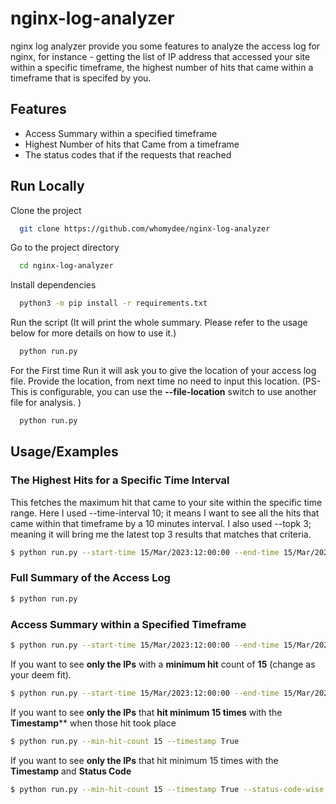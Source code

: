 # nginx-log-analyzer

nginx log analyzer provide you some features to analyze the access log for nginx, for instance - getting the list of IP address that accessed your site within a specific timeframe, the highest number of hits that came within a timeframe that is specifed by you.
## Features

- Access Summary within a specified timeframe
- Highest Number of hits that Came from a timeframe
- The status codes that if the requests that reached
## Run Locally

Clone the project

```bash
  git clone https://github.com/whomydee/nginx-log-analyzer
```

Go to the project directory

```bash
  cd nginx-log-analyzer
```

Install dependencies

```bash
  python3 -m pip install -r requirements.txt
```

Run the script (It will print the whole summary. Please refer to the usage below for more details on how to use it.)

```bash
  python run.py
```
For the First time Run it will ask you to give the location of your access log file. Provide the location, from next
time no need to input this location. (PS- This is configurable, you can use the **--file-location** switch to use another
file for analysis. )

```bash
  python run.py
```

## Usage/Examples

### The Highest Hits for a Specific Time Interval

This fetches the maximum hit that came to your site within the specific time range. Here I used --time-interval 10; it 
means I want to see all the hits that came within that timeframe by a 10 minutes interval. I also used --topk 3;
meaning it will bring me the latest top 3 results that matches that criteria.

```bash
$ python run.py --start-time 15/Mar/2023:12:00:00 --end-time 15/Mar/2023:17:35:00 --time-interval 10 --topk 3
```

### Full Summary of the Access Log

```bash
$ python run.py
```

### Access Summary within a Specified Timeframe

```bash
$ python run.py --start-time 15/Mar/2023:12:00:00 --end-time 15/Mar/2023:17:35:00
```
If you want to see **only the IPs** with a **minimum hit** count of **15** (change as your deem fit).

```bash
$ python run.py --start-time 15/Mar/2023:12:00:00 --end-time 15/Mar/2023:17:35:00 --min-hit-count 15
```

If you want to see **only the IPs** that **hit minimum 15 times** with the **Timestamp**** when those hit took place

```bash
$ python run.py --min-hit-count 15 --timestamp True
```

If you want to see **only the IPs** that hit minimum 15 times with the **Timestamp** and **Status Code**

```bash
$ python run.py --min-hit-count 15 --timestamp True --status-code-wise True
```